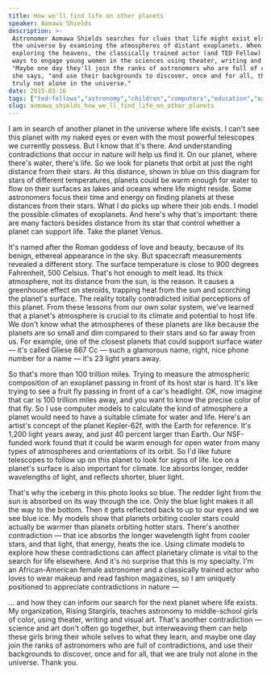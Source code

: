 ```yaml
---
title: How we'll find life on other planets
speaker: Aomawa Shields
description: >-
 Astronomer Aomawa Shields searches for clues that life might exist elsewhere in
 the universe by examining the atmospheres of distant exoplanets. When she isn't
 exploring the heavens, the classically trained actor (and TED Fellow) looks for
 ways to engage young women in the sciences using theater, writing and visual art.
 "Maybe one day they'll join the ranks of astronomers who are full of contradictions,"
 she says, "and use their backgrounds to discover, once and for all, that we are
 truly not alone in the universe."
date: 2015-03-16
tags: ["ted-fellows","astronomy","children","computers","education","exploration","extraterrestrial-life","future","life","planets","space","technology","universe","women","art","telescopes","astrobiology"]
slug: aomawa_shields_how_we_ll_find_life_on_other_planets
---
```


I am in search of another planet in the universe where life exists. I can't see this
planet with my naked eyes or even with the most powerful telescopes we currently possess.
But I know that it's there. And understanding contradictions that occur in nature will
help us find it. On our planet, where there's water, there's life. So we look for planets
that orbit at just the right distance from their stars. At this distance, shown in blue on
this diagram for stars of different temperatures, planets could be warm enough for water
to flow on their surfaces as lakes and oceans where life might reside. Some astronomers
focus their time and energy on finding planets at these distances from their stars. What I
do picks up where their job ends. I model the possible climates of exoplanets. And here's
why that's important: there are many factors besides distance from its star that control
whether a planet can support life. Take the planet Venus.

It's named after the Roman goddess of love and beauty, because of its benign, ethereal
appearance in the sky. But spacecraft measurements revealed a different story. The surface
temperature is close to 900 degrees Fahrenheit, 500 Celsius. That's hot enough to melt
lead. Its thick atmosphere, not its distance from the sun, is the reason. It causes a
greenhouse effect on steroids, trapping heat from the sun and scorching the planet's
surface. The reality totally contradicted initial perceptions of this planet. From these
lessons from our own solar system, we've learned that a planet's atmosphere is crucial to
its climate and potential to host life. We don't know what the atmospheres of these planets
are like because the planets are so small and dim compared to their stars and so far away
from us. For example, one of the closest planets that could support surface water — it's
called Gliese 667 Cc — such a glamorous name, right, nice phone number for a name — it's
23 light years away.

So that's more than 100 trillion miles. Trying to measure the atmospheric composition of
an exoplanet passing in front of its host star is hard. It's like trying to see a fruit
fly passing in front of a car's headlight. OK, now imagine that car is 100 trillion miles
away, and you want to know the precise color of that fly. So I use computer models to
calculate the kind of atmosphere a planet would need to have a suitable climate for water
and life. Here's an artist's concept of the planet Kepler-62f, with the Earth for
reference. It's 1,200 light years away, and just 40 percent larger than Earth. Our
NSF-funded work found that it could be warm enough for open water from many types of
atmospheres and orientations of its orbit. So I'd like future telescopes to follow up on
this planet to look for signs of life. Ice on a planet's surface is also important for
climate. Ice absorbs longer, redder wavelengths of light, and reflects shorter, bluer
light.

That's why the iceberg in this photo looks so blue. The redder light from the sun is
absorbed on its way through the ice. Only the blue light makes it all the way to the
bottom. Then it gets reflected back to up to our eyes and we see blue ice. My models show
that planets orbiting cooler stars could actually be warmer than planets orbiting hotter
stars. There's another contradiction — that ice absorbs the longer wavelength light from
cooler stars, and that light, that energy, heats the ice. Using climate models to explore
how these contradictions can affect planetary climate is vital to the search for life
elsewhere. And it's no surprise that this is my specialty. I'm an African-American female
astronomer and a classically trained actor who loves to wear makeup and read fashion
magazines, so I am uniquely positioned to appreciate contradictions in nature
—

... and how they can inform our search for the next planet where life exists. My
organization, Rising Stargirls, teaches astronomy to middle-school girls of color, using
theater, writing and visual art. That's another contradiction — science and art don't
often go together, but interweaving them can help these girls bring their whole selves to
what they learn, and maybe one day join the ranks of astronomers who are full of
contradictions, and use their backgrounds to discover, once and for all, that we are truly
not alone in the universe. Thank you.

<!--
ad_duration=3.33
comment_count=101
event="TED2015"
external_start_time=0
has_talk_citation=1
intro_duration=11.82
is_subtitle_required="False"
is_talk_featured="True"
language="en"
language_swap="False"
native_language="en"
number_of_related_talks=6
number_of_speakers=1
number_of_subtitled_videos=46
number_of_tags=17
number_of_talk_download_languages=47
number_of_talk_more_resources=0
number_of_talk_recommendations=2
number_of_talks_take_actions=0
post_ad_duration=0.83
published_timestamp="2016-01-06 16:49:31"
recording_date="2015-03-16"
speaker_description="Astronomer, astrobiologist, actor, writer"
speaker_is_published=1
speaker_name="Aomawa Shields"
talk_more_resources=[]
talk_name="How we'll find life on other planets"
talk_recommendations_blurb="Explore planets outside of our Solar System with these resources curated by Aomawa Shields."
talks_tags=["ted-fellows","astronomy","children","computers","education","exploration","extraterrestrial-life","future","life","planets","space","technology","universe","women","art","telescopes","astrobiology"]
talks_take_action=[]
url_audio="https://download.ted.com/talks/AomawaShields_2015U.mp3?apikey=acme-roadrunner"
url_photo_speaker="https://pe.tedcdn.com/images/ted/ab768d90bf1011d10e5770a8aa9161888da8a033_254x191.jpg"
url_photo_talk="https://s3.amazonaws.com/talkstar-photos/uploads/7399150d-c1d1-405d-b719-849b85ce405b/AomawaShields_2015U-embed.jpg"
url_webpage="https://www.ted.com/talks/aomawa_shields_how_we_ll_find_life_on_other_planets"
video_type_name="TED Stage Talk"
-->